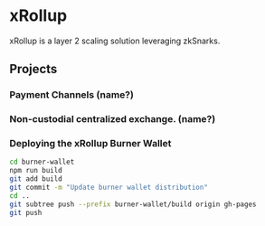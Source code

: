 # xRollup
xRollup is a layer 2 scaling solution leveraging zkSnarks.

## Projects
### Payment Channels (name?)

### Non-custodial centralized exchange. (name?)



### Deploying the xRollup Burner Wallet

```sh
cd burner-wallet
npm run build
git add build
git commit -m "Update burner wallet distribution"
cd ..
git subtree push --prefix burner-wallet/build origin gh-pages
git push
```
